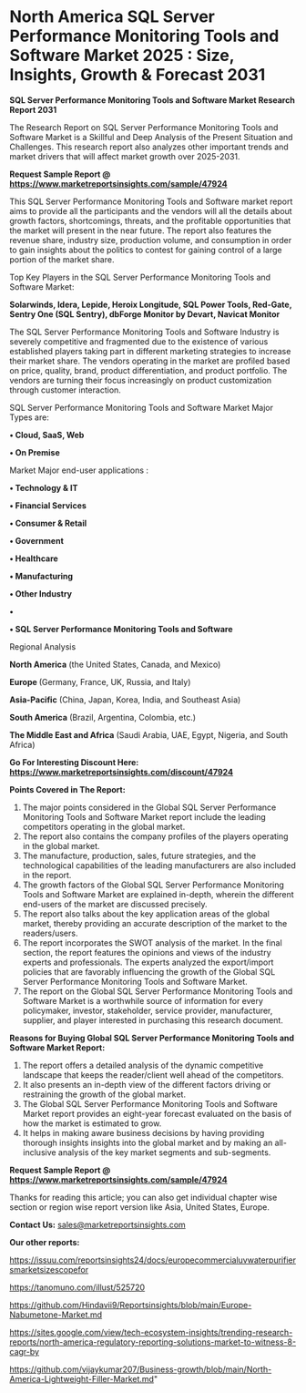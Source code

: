 # North America SQL Server Performance Monitoring Tools and Software Market 2025 : Size, Insights, Growth & Forecast 2031

<strong>SQL Server Performance Monitoring Tools and Software Market Research Report 2031</strong>

The Research Report on SQL Server Performance Monitoring Tools and Software Market is a Skillful and Deep Analysis of the Present Situation and Challenges. This research report also analyzes other important trends and market drivers that will affect market growth over 2025-2031.

<strong>Request Sample Report @ <a href=https://www.marketreportsinsights.com/sample/47924>https://www.marketreportsinsights.com/sample/47924</a></strong>

This SQL Server Performance Monitoring Tools and Software market report aims to provide all the participants and the vendors will all the details about growth factors, shortcomings, threats, and the profitable opportunities that the market will present in the near future. The report also features the revenue share, industry size, production volume, and consumption in order to gain insights about the politics to contest for gaining control of a large portion of the market share.

Top Key Players in the SQL Server Performance Monitoring Tools and Software Market:

<strong>Solarwinds, Idera, Lepide, Heroix Longitude, SQL Power Tools, Red-Gate, Sentry One (SQL Sentry), dbForge Monitor by Devart, Navicat Monitor</strong>

The SQL Server Performance Monitoring Tools and Software Industry is severely competitive and fragmented due to the existence of various established players taking part in different marketing strategies to increase their market share. The vendors operating in the market are profiled based on price, quality, brand, product differentiation, and product portfolio. The vendors are turning their focus increasingly on product customization through customer interaction.

SQL Server Performance Monitoring Tools and Software Market Major Types are:

<strong>•  Cloud, SaaS, Web

•  On Premise</strong>

Market Major end-user applications :

<strong>•  Technology & IT

•  Financial Services

•  Consumer & Retail

•  Government

•  Healthcare

•  Manufacturing

•  Other Industry

•  

•  SQL Server Performance Monitoring Tools and Software</strong>

Regional Analysis

</u><strong><b>North America</b></strong> (the United States, Canada, and Mexico)

<strong><b>Europe </b></strong>(Germany, France, UK, Russia, and Italy)

<strong><b>Asia-Pacific</b></strong> (China, Japan, Korea, India, and Southeast Asia)

<strong><b>South America</b></strong> (Brazil, Argentina, Colombia, etc.)

<strong><b>The Middle East and Africa</b></strong> (Saudi Arabia, UAE, Egypt, Nigeria, and South Africa)

<strong>Go For Interesting Discount Here: <a href=https://www.marketreportsinsights.com/discount/47924>https://www.marketreportsinsights.com/discount/47924</a></strong>

<strong>Points Covered in The Report:</strong>
<ol>
  <li>The major points considered in the Global SQL Server Performance Monitoring Tools and Software Market report include the leading competitors operating in the global market.</li>
  <li>The report also contains the company profiles of the players operating in the global market.</li>
  <li>The manufacture, production, sales, future strategies, and the technological capabilities of the leading manufacturers are also included in the report.</li>
  <li>The growth factors of the Global SQL Server Performance Monitoring Tools and Software Market are explained in-depth, wherein the different end-users of the market are discussed precisely.</li>
  <li>The report also talks about the key application areas of the global market, thereby providing an accurate description of the market to the readers/users.</li>
  <li>The report incorporates the SWOT analysis of the market. In the final section, the report features the opinions and views of the industry experts and professionals. The experts analyzed the export/import policies that are favorably influencing the growth of the Global SQL Server Performance Monitoring Tools and Software Market.</li>
  <li>The report on the Global SQL Server Performance Monitoring Tools and Software Market is a worthwhile source of information for every policymaker, investor, stakeholder, service provider, manufacturer, supplier, and player interested in purchasing this research document.</li>
</ol>
<strong>Reasons for Buying Global SQL Server Performance Monitoring Tools and Software Market Report:</strong>

<ol>
  <li>The report offers a detailed analysis of the dynamic competitive landscape that keeps the reader/client well ahead of the competitors.</li>
  <li>It also presents an in-depth view of the different factors driving or restraining the growth of the global market.</li>
  <li>The Global SQL Server Performance Monitoring Tools and Software Market report provides an eight-year forecast evaluated on the basis of how the market is estimated to grow.</li>
  <li>It helps in making aware business decisions by having providing thorough insights insights into the global market and by making an all-inclusive analysis of the key market segments and sub-segments.</li>
</ol>
<strong>Request Sample Report @ <a href=https://www.marketreportsinsights.com/sample/47924>https://www.marketreportsinsights.com/sample/47924</a></strong>


Thanks for reading this article; you can also get individual chapter wise section or region wise report version like Asia, United States, Europe.

<strong>Contact Us:</strong>
sales@marketreportsinsights.com

<strong>Our other reports:</strong>

<a href=https://issuu.com/reportsinsights24/docs/europecommercialuvwaterpurifiersmarketsizescopefor>https://issuu.com/reportsinsights24/docs/europecommercialuvwaterpurifiersmarketsizescopefor</a>

<a href=https://tanomuno.com/illust/525720>https://tanomuno.com/illust/525720</a>

<a href=https://github.com/Hindavii9/Reportsinsights/blob/main/Europe-Nabumetone-Market.md>https://github.com/Hindavii9/Reportsinsights/blob/main/Europe-Nabumetone-Market.md</a>

<a href=https://sites.google.com/view/tech-ecosystem-insights/trending-research-reports/north-america-regulatory-reporting-solutions-market-to-witness-8-cagr-by>https://sites.google.com/view/tech-ecosystem-insights/trending-research-reports/north-america-regulatory-reporting-solutions-market-to-witness-8-cagr-by</a>

<a href=https://github.com/vijaykumar207/Business-growth/blob/main/North-America-Lightweight-Filler-Market.md>https://github.com/vijaykumar207/Business-growth/blob/main/North-America-Lightweight-Filler-Market.md</a>"
